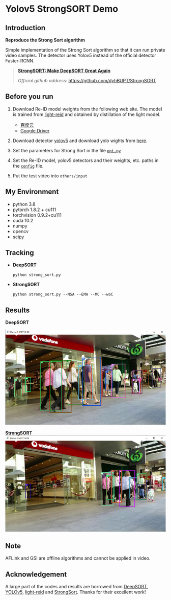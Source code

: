 # Yolov5 StrongSORT Demo

## Introduction

**Reproduce the Strong Sort algorithm**

Simple implementation of the Strong Sort algorithm so that it can run private video samples. The detector uses Yolov5 instead of the official detector Faster-RCNN.   

>**[StrongSORT: Make DeepSORT Great Again](https://arxiv.org/abs/2202.13514)**
>
>*Official github address*: https://github.com/dyhBUPT/StrongSORT


## Before you run

1. Download Re-ID model weights from the following web site. The model is trained from [light-reid](https://github.com/wangguanan/light-reid) and obtained by distillation of the light model.  

   - [百度云](https://pan.baidu.com/s/1CaTl8v7JT50KjgtJ3EGK9w?pwd=jasz)  
   - [Google Driver](https://drive.google.com/file/d/1xqRN5WfBTb8M07ej8UVjpyhzJpsmmGZc/view?usp=sharing)

2. Download detector [yolov5]() and download yolo wights from [here](https://github.com/ultralytics/yolov5/releases).
   

3. Set the parameters for Strong Sort in the file [`opt.py`](opts.py)

4. Set the Re-ID model, yolov5 detectors and their weights, etc. paths in the [`config`](configs/config.yaml) file.  

5. Put the test video into `others/input`

## My Environment

- python 3.8
- pytorch 1.8.2 + cu111
- torchvision 0.9.2+cu111
- cuda 10.2
- numpy
- opencv
- scipy

## Tracking

- **DeepSORT**

  ```shell
  python strong_sort.py
  ```

- **StrongSORT**

  ```shell
  python strong_sort.py --NSA --EMA --MC --woC
  ```

## Results

**DeepSORT**

![](others/assets/DeepSortDemo.png)

**StrongSORT**
![](others/assets/StrongSortDemo.png)

## Note

AFLink and GSI are offline algorithms and cannot be applied in video. 


## Acknowledgement

A large part of the codes and results are borrowed from [DeepSORT](https://github.com/nwojke/deep_sort), [YOLOv5](https://github.com/ultralytics/yolov5), [light-reid](https://github.com/wangguanan/light-reid) and [StrongSort](https://github.com/dyhBUPT/StrongSORT). Thanks for their excellent work!